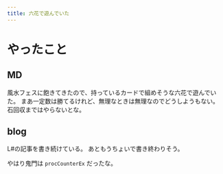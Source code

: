```yaml
---
title: 六花で遊んでいた
---
```


# やったこと

## MD

風水フェスに飽きてきたので、持っているカードで組めそうな六花で遊んでいた。
まあ一定数は勝てるけれど、無理なときは無理なのでどうしようもない。
石回収まではやらないとな。

## blog

L#の記事を書き続けている。
あともうちょいで書き終わりそう。

やはり鬼門は `procCounterEx` だったな。
